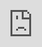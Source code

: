 ```yaml
---
layout: post
title: "젝스키스 x 유희열, '돌아보지 마' MV 티저 공개"
author: "undefined"
thumbnail: "https://www.allkpop.com/upload/2021/01/content/291037/thumb/1611934650_germainej.jpg"
tags: 
---
```




<div class="video_wrapper" style="padding-top: 56.25%;">
    <iframe id="player" class="main_video" src="https://www.youtube.com/embed/_M4_Ye9h9Ys" width="100%" height="100%" frameborder="0" allowfullscreen="" style="display: block !important; position: absolute; top: 0px; left: 0px; width: 100%; height: 100%;"></iframe>
</div>


젝스키스와 유희열이 `돌아보지 마` 뮤직비디오 티저를 공개했다.

MV 티저에서 젝스키스 멤버들은 삶이 무너졌음에도 불구하고 최선을 다하려는 사람들의 역할을 맡는다. `돌아보지 마`는 1세대 아이돌 그룹이자 베테랑 작곡가 유희열의 콜라보레이션 싱글로, 유희열이 소속 레이블 밖에서 아티스트를 위한 곡을 작곡하는 것도 거의 7년 만이다.

젝스키스 x 유희열의 `돌아보지 마`가 2월 5일 KST에 떨어진다. 뮤직비디오 티저 어때요?